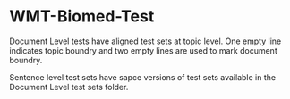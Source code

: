 # WMT-Biomed-Test

Document Level tests have aligned test sets at topic level. One empty line indicates topic boundry and two empty lines are used to mark document boundry.

Sentence level test sets have sapce versions of test sets available in the Document Level test sets folder.
